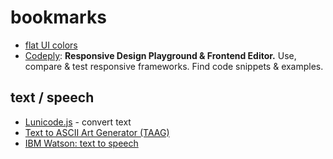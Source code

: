 # bookmarks

* [flat UI colors](https://flatuicolors.com/)
* [Codeply](https://www.codeply.com/): **Responsive Design Playground & Frontend Editor.** Use, compare & test responsive frameworks. Find code snippets & examples.


## text / speech

* [Lunicode.js](https://github.com/combatwombat/Lunicode.js) - convert text
* [Text to ASCII Art Generator (TAAG)](http://patorjk.com/software/taag)
* [IBM Watson: text to speech](https://text-to-speech-demo.ng.bluemix.net/)
